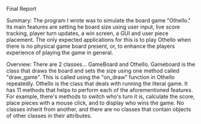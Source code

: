 Final Report

Summary:
The program I wrote was to simulate the board game "Othello." Its main features are setting he board size using user input, live score tracking, player turn updates, a win screen, a GUI and user piece placement. The only expected applications for this is to play Othello when there is no physical game board present, or, to enhance the players experience of playing the game in general.

Overview: 
There are 2 classes... GameBoard and Othello. Gameboard is the class that draws the board and sets the size using one method called "draw_game". This is called using the "on_draw" function in Othello repeatedly. Othello is the class that deals with running the literal game. It has 11 methods that helps to perform each of the aforementioned features. For example, there's methods to switch who's turn it is, calculate the score, place pieces with a mouse click, and to display who wins the game. No classes inherit from another, and there are no classes that contain objects of other classes in their attributes.
